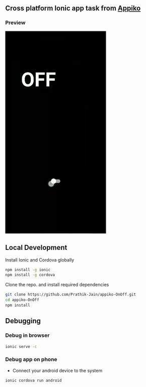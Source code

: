 ## Cross platform Ionic app task from [Appiko](https://appiko.org)

### Preview 
![img](flow.gif)


## Local Development

Install Ionic and Cordova globally

```sh
npm install -g ionic
npm install -g cordova
```

Clone the repo. and install required dependencies

```sh
git clone https://github.com/Prathik-Jain/appiko-OnOff.git
cd appiko-OnOff
npm install
```

## Debugging

### Debug in browser
```sh
ionic serve -c
```

### Debug app on phone

- Connect your android device to the system

```sh
ionic cordova run android
```
